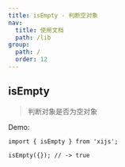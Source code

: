 ```yaml
---
title: isEmpty - 判断空对象
nav:
  title: 使用文档
  path: /lib
group:
  path: /
  order: 12
---
```


## isEmpty

> 判断对象是否为空对象

Demo:

```tsx | pure
import { isEmpty } from 'xijs';

isEmpty({}); // -> true
```
